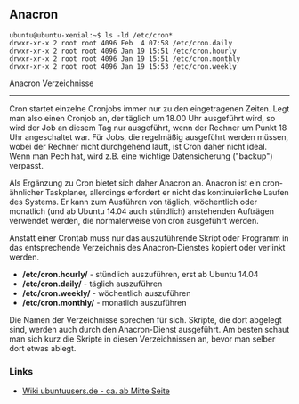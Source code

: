 Anacron 
-------

	ubuntu@ubuntu-xenial:~$ ls -ld /etc/cron*
	drwxr-xr-x 2 root root 4096 Feb  4 07:58 /etc/cron.daily
	drwxr-xr-x 2 root root 4096 Jan 19 15:51 /etc/cron.hourly
	drwxr-xr-x 2 root root 4096 Jan 19 15:51 /etc/cron.monthly
	drwxr-xr-x 2 root root 4096 Jan 19 15:53 /etc/cron.weekly

Anacron Verzeichnisse

- - -

Cron startet einzelne Cronjobs immer nur zu den eingetragenen Zeiten. Legt man also einen Cronjob an, der täglich um 18.00 Uhr ausgeführt wird, so wird der Job an diesem Tag nur ausgeführt, wenn der Rechner um Punkt 18 Uhr angeschaltet war. Für Jobs, die regelmäßig ausgeführt werden müssen, wobei der Rechner nicht durchgehend läuft, ist Cron daher nicht ideal. Wenn man Pech hat, wird z.B. eine wichtige Datensicherung ("backup") verpasst.

Als Ergänzung zu Cron bietet sich daher Anacron an. Anacron ist ein cron-ähnlicher Taskplaner, allerdings erfordert er nicht das kontinuierliche Laufen des Systems. Er kann zum Ausführen von täglich, wöchentlich oder monatlich (und ab Ubuntu 14.04 auch stündlich) anstehenden Aufträgen verwendet werden, die normalerweise von cron ausgeführt werden.

Anstatt einer Crontab muss nur das auszuführende Skript oder Programm in das entsprechende Verzeichnis des Anacron-Dienstes kopiert oder verlinkt werden.

* **/etc/cron.hourly/** - stündlich auszuführen, erst ab Ubuntu 14.04
* **/etc/cron.daily/** - täglich auszuführen
* **/etc/cron.weekly/** - wöchentlich auszuführen
* **/etc/cron.monthly/** - monatlich auszuführen

Die Namen der Verzeichnisse sprechen für sich. Skripte, die dort abgelegt sind, werden auch durch den Anacron-Dienst ausgeführt. Am besten schaut man sich kurz die Skripte in diesen Verzeichnissen an, bevor man selber dort etwas ablegt.

### Links

* [Wiki ubuntuusers.de - ca. ab Mitte Seite](https://wiki.ubuntuusers.de/Cron/) 

